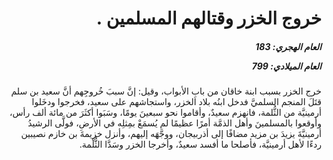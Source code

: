 <h1 dir="rtl">خروج الخزر وقتالهم المسلمين .</h1>

<h5 dir="rtl">العام الهجري:  183

العام الميلادي: 799

</h5>

<p dir="rtl">خرج الخزر بسبب ابنة خاقان من بابِ الأبواب، وقيل: إنَّ سببَ خُروجِهم أنَّ سعيد بن سلم قتَلَ المنجم السلميَّ فدخل ابنُه بلاد الخزر، واستجاشهم على سعيد، فخرجوا ودخَلوا أرمينيَّة من الثُّلمة، فانهزم سعيدٌ، وأقاموا نحو سبعينَ يومًا، وسَبَوا أكثَرَ من مائة ألف رأس، وأوقعوا بالمسلمينَ وأهل الذمَّة أمرًا عظيمًا لم يُسمَعْ بمِثلِه في الأرضِ، فولَّى الرشيدُ أرمينيَّةَ يزيدَ بن مزيد مضافًا إلى أذربيجان، ووجَّهَه إليهم، وأنزل خزيمةَ بن خازم نصيبين ردءًا لأهل أرمينيَّة، فأصلحا ما أفسد سعيدٌ، وأخرجا الخزر وسَدَّا الثُّلْمة.</p></br>
